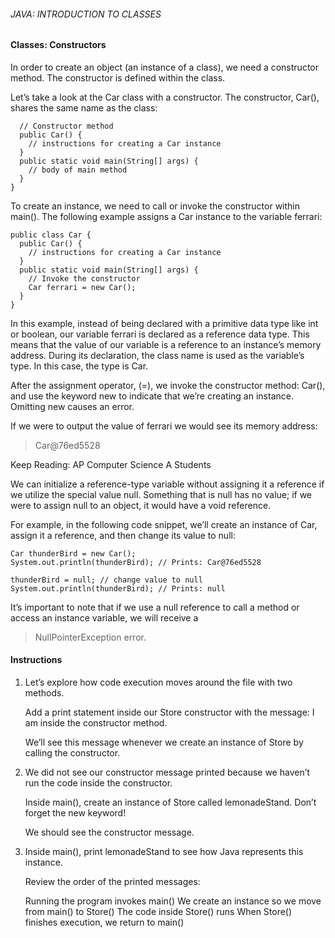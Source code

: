 ###### JAVA: INTRODUCTION TO CLASSES

#### Classes: Constructors

In order to create an object (an instance of a class), we need a constructor method. The constructor is defined within the class.

Let’s take a look at the Car class with a constructor. The constructor, Car(), shares the same name as the class:

```public class Car {
  // Constructor method
  public Car() {
    // instructions for creating a Car instance
  }  
  public static void main(String[] args) {
    // body of main method
  }
}
```

To create an instance, we need to call or invoke the constructor within main(). The following example assigns a Car instance to the variable ferrari:

```
public class Car {
  public Car() {
    // instructions for creating a Car instance
  }
  public static void main(String[] args) {
    // Invoke the constructor
    Car ferrari = new Car(); 
  }
}
```

In this example, instead of being declared with a primitive data type like int or boolean, our variable ferrari is declared as a reference data type. This means that the value of our variable is a reference to an instance’s memory address. During its declaration, the class name is used as the variable’s type. In this case, the type is Car.

After the assignment operator, (=), we invoke the constructor method: Car(), and use the keyword new to indicate that we’re creating an instance. Omitting new causes an error.

If we were to output the value of ferrari we would see its memory address:

> Car@76ed5528

Keep Reading: AP Computer Science A Students

We can initialize a reference-type variable without assigning it a reference if we utilize the special value null. Something that is null has no value; if we were to assign null to an object, it would have a void reference.

For example, in the following code snippet, we’ll create an instance of Car, assign it a reference, and then change its value to null:

```
Car thunderBird = new Car();
System.out.println(thunderBird); // Prints: Car@76ed5528

thunderBird = null; // change value to null
System.out.println(thunderBird); // Prints: null
```

It’s important to note that if we use a null reference to call a method or access an instance variable, we will receive a
>NullPointerException error.

#### Instructions

1. Let’s explore how code execution moves around the file with two methods.

    Add a print statement inside our Store constructor with the message: I am inside the constructor method.

    We’ll see this message whenever we create an instance of Store by calling the constructor.

2. We did not see our constructor message printed because we haven’t run the code inside the constructor.

    Inside main(), create an instance of Store called lemonadeStand. Don’t forget the new keyword!

    We should see the constructor message.

3. Inside main(), print lemonadeStand to see how Java represents this instance.

    Review the order of the printed messages:

    Running the program invokes main()
We create an instance so we move from main() to Store()
The code inside Store() runs
When Store() finishes execution, we return to main()